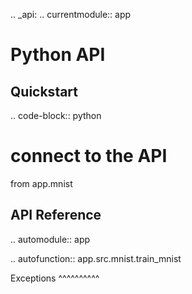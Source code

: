 .. _api:
.. currentmodule:: app

Python API
==========

Quickstart
----------

.. code-block:: python

  # connect to the API
  from app.mnist

API Reference
-------------

.. automodule:: app

.. autofunction:: app.src.mnist.train_mnist

Exceptions
^^^^^^^^^^


